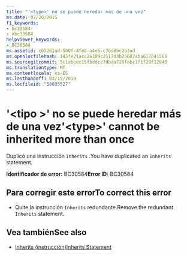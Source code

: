 ```yaml
---
title: "'<type>' no se puede heredar más de una vez"
ms.date: 07/20/2015
f1_keywords:
- bc30584
- vbc30584
helpviewer_keywords:
- BC30584
ms.assetid: c05261ad-5b0f-4fe8-a4e6-c76d8bc2b3ad
ms.openlocfilehash: 145fe21acc26389c2517d3b25687aba617041560
ms.sourcegitcommit: 5c1abeec15fbddcc7dbaa729fabc1f1f29f12045
ms.translationtype: MT
ms.contentlocale: es-ES
ms.lasthandoff: 03/15/2019
ms.locfileid: "58035527"
---
```

# <a name="type-cannot-be-inherited-more-than-once"></a><span data-ttu-id="3da1a-102">'\<tipo >' no se puede heredar más de una vez</span><span class="sxs-lookup"><span data-stu-id="3da1a-102">'\<type>' cannot be inherited more than once</span></span>
<span data-ttu-id="3da1a-103">Duplicó una instrucción `Inherits` .</span><span class="sxs-lookup"><span data-stu-id="3da1a-103">You have duplicated an `Inherits` statement.</span></span>  
  
 <span data-ttu-id="3da1a-104">**Identificador de error:** BC30584</span><span class="sxs-lookup"><span data-stu-id="3da1a-104">**Error ID:** BC30584</span></span>  
  
## <a name="to-correct-this-error"></a><span data-ttu-id="3da1a-105">Para corregir este error</span><span class="sxs-lookup"><span data-stu-id="3da1a-105">To correct this error</span></span>  
  
-   <span data-ttu-id="3da1a-106">Quite la instrucción `Inherits` redundante.</span><span class="sxs-lookup"><span data-stu-id="3da1a-106">Remove the redundant `Inherits` statement.</span></span>  
  
## <a name="see-also"></a><span data-ttu-id="3da1a-107">Vea también</span><span class="sxs-lookup"><span data-stu-id="3da1a-107">See also</span></span>

- [<span data-ttu-id="3da1a-108">Inherits (instrucción)</span><span class="sxs-lookup"><span data-stu-id="3da1a-108">Inherits Statement</span></span>](../../visual-basic/language-reference/statements/inherits-statement.md)
